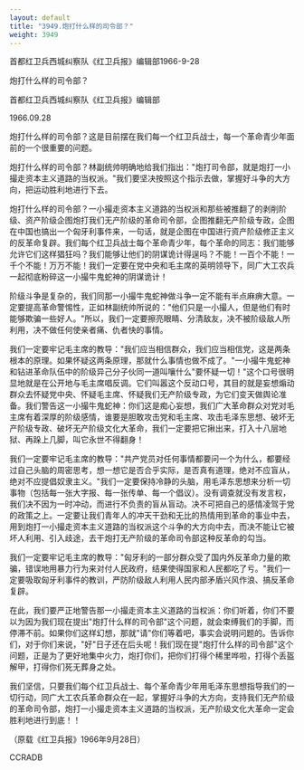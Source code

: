 ```yaml
---
layout: default
title: "3949.炮打什么样的司令部？"
weight: 3949
---
```


首都红卫兵西城纠察队《红卫兵报》编辑部1966-9-28

炮打什么样的司令部？

首都红卫兵西城纠察队《红卫兵报》编辑部

1966.09.28

炮打什么样的司令部？这是目前摆在我们每一个红卫兵战士，每一个革命青少年面前的一个很重要的问题。

炮打什么样的司令部？林副统帅明确地给我们指出："炮打司令部，就是炮打一小撮走资本主义道路的当权派。"我们要坚决按照这个指示去做，掌握好斗争的大方向，把运动胜利地进行下去。

炮打什么样的司令部？一小撮走资本主义道路的当权派和那些被推翻了的剥削阶级、资产阶级企图炮打我们无产阶级的革命司令部，企图推翻无产阶级专政，企图在中国也搞出一个匈牙利事件来，一句话，就是企图在中国进行资产阶级修正主义的反革命复辟。我们每个红卫兵战士每个革命青少年，每个革命的同志：我们能够允许它们这样猖狂吗？我们能够让他们的阴谋诡计得逞吗？不能！一百个不能！一千个不能！万万不能！我们一定要在党中央和毛主席的英明领导下，同广大工农兵一起彻底粉碎这一小撮牛鬼蛇神的阴谋诡计！

阶级斗争是复杂的，我们同那一小撮牛鬼蛇神做斗争一定不能有半点麻痹大意。一定要提高革命警惕性，正如林副统帅所说的："他们只是一小撮人，但是他们有时能够欺骗一些好人。"所以，我们一定要擦亮眼睛、分清敌友，决不被阶级敌人所利用，决不做任何使亲者痛、仇者快的事情。

我们一定要牢记毛主席的教导："我们应当相信群众，我们应当相信党，这是两条根本的原理。如果怀疑这两条原理，那就什么事情也做不成了。"一小撮牛鬼蛇神和钻进革命队伍中的阶级异己分子伙同一道叫嚷什么"要怀疑一切！"这个口号很明显地就是在公开地与毛主席唱反调。它们叫嚣这个反动口号，其目的就是妄想煽动群众去怀疑党中央、怀疑毛主席、怀疑我们无产阶级专政，为它们变天做舆论准备。我们警告这一小撮牛鬼蛇神：你们这是痴心妄想，我们广大革命群众对党对毛主席有着深厚的阶级感情，谁要是胆敢攻击党和毛主席、攻击毛泽东思想、破坏无产阶级专政、破坏无产阶级文化大革命，我们一定要把它揪出来，打入十八层地狱、再跺上几脚，叫它永世不得翻身！

我们一定要牢记毛主席的教导："共产党员对任何事情都要问一个为什么，都要经过自己头脑的周密思考，想一想它是否合乎实际，是否真有道理，绝对不应盲从，绝对不应提倡奴隶主义。"我们一定要保持冷静的头脑，用毛泽东思想来分析一切事物（包括每一张大字报、每一张传单、每一个倡议）。没有调查就没有发言权，我们决不因为一时冲动，而进行不负责的盲从盲动。决不可把自己的感情凌驾于党的政策之上。一定要让我们青年人的冲天干劲和无比的热情用到革命的事业中去，用到炮打一小撮走资本主义道路的当权派这个斗争的大方向中去，而决不能让它被坏人利用、引入歧途，去干炮打无产阶级的革命司令部这种反革命的勾当。

我们一定要牢记毛主席的教导："匈牙利的一部分群众受了国内外反革命力量的欺骗，错误地用暴力行为来对付人民政府，结果使得国家和人民都吃了亏。"我们一定要吸取匈牙利事件的教训，严防阶级敌人利用人民内部矛盾兴风作浪、搞反革命复辟。

在此，我们要严正地警告那一小撮走资本主义道路的当权派：你们听着，你们不要以为因为我们现在提出"炮打什么样的司令部"这个问题，就会束缚我们的手脚，而停滞不前。如果你们这样幻想，那就"请"你们等着吧，事实会说明问题的。告诉你们，对于你们来说，"好"日子还在后头呢！我们现在提"炮打什么样的司令部"这个问题，正是为了更好地集中火力，炮打你们，把你们打得个稀里哗啦，打得个丢盔解甲，打得你们死无葬身之处。

我们坚信，只要我们每个红卫兵战士、每个革命青少年用毛泽东思想指导我们的一切行动，同广大工农兵革命群众在一起，掌握好斗争的大方向，支持我们无产阶级的革命司令部，炮打一小撮走资本主义道路的当权派，无产阶级文化大革命一定会胜利地进行到底！！

（原载《红卫兵报》1966年9月28日）

CCRADB

